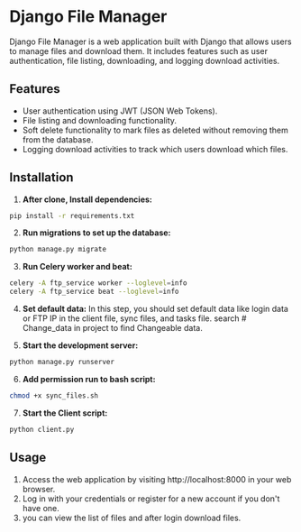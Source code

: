 # Django File Manager

Django File Manager is a web application built with Django that allows users to manage files and download them. It includes features such as user authentication, file listing, downloading, and logging download activities.

## Features

- User authentication using JWT (JSON Web Tokens).
- File listing and downloading functionality.
- Soft delete functionality to mark files as deleted without removing them from the database.
- Logging download activities to track which users download which files.

## Installation

1. **After clone, Install dependencies:**

```bash
pip install -r requirements.txt
```

2. **Run migrations to set up the database:**

```bash
python manage.py migrate
```

3. **Run Celery worker and beat:**

```bash
celery -A ftp_service worker --loglevel=info
celery -A ftp_service beat --loglevel=info

```

4. **Set default data:**
In this step, you should set default data like login data or FTP IP in the client file, sync files, and tasks file. search # Change_data in project to find Changeable data.


5. **Start the development server:**
```bash
python manage.py runserver
```

6. **Add permission run to bash script:**
```bash
chmod +x sync_files.sh
```

7. **Start the Client script:**
```bash
python client.py
```

## Usage

1. Access the web application by visiting http://localhost:8000 in your web browser.
2. Log in with your credentials or register for a new account if you don't have one.
3. you can view the list of files and after login download files.